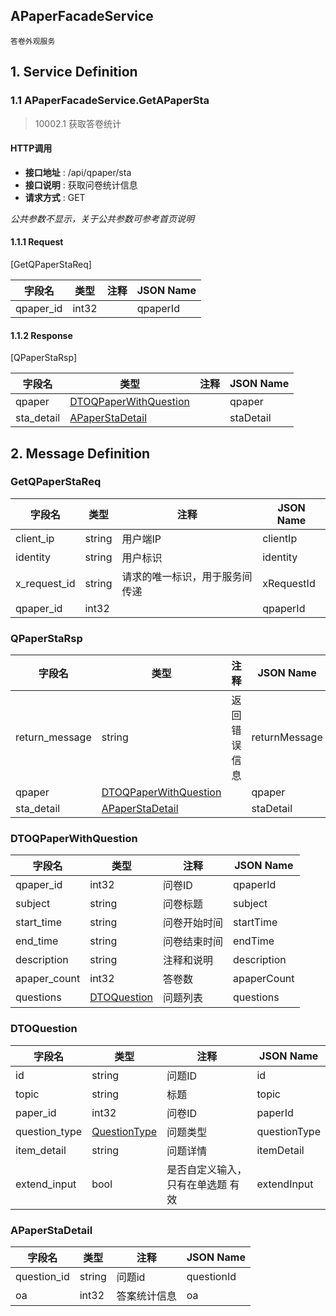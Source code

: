 APaperFacadeService
--------------------------
	答卷外观服务
	
## 1. Service Definition


### 1.1 APaperFacadeService.GetAPaperSta 
> 10002.1 
> 获取答卷统计  


#### HTTP调用
+ **接口地址** : /api/qpaper/sta  
+ **接口说明** : 获取问卷统计信息  
+ **请求方式** : GET  



*公共参数不显示，关于公共参数可参考首页说明*

#### 1.1.1 Request


[GetQPaperStaReq]  

|  字段名  |  类型  |  注释  |   JSON Name  |
| ------------ | ------------ | ------------ | ------------ |
|  qpaper_id  |  int32  |    |   qpaperId   |



#### 1.1.2 Response



[QPaperStaRsp]  

|  字段名  |  类型  |  注释  |   JSON Name  |
| ------------ | ------------ | ------------ | ------------ |
|  qpaper  |  [DTOQPaperWithQuestion](#dtoqpaperwithquestion)  |    |   qpaper   |
|  sta_detail  |  [APaperStaDetail](#apaperstadetail)  |    |   staDetail   |




## 2. Message Definition

### <span id="getqpaperstareq">GetQPaperStaReq</span> 
>   

| 字段名     | 类型   |  注释  |  JSON Name  |
| --------   | -----  | ----  | ----  |
|  client_ip  |  string  |  用户端IP  |   clientIp   |
|  identity  |  string  |  用户标识  |   identity   |
|  x_request_id  |  string  |  请求的唯一标识，用于服务间传递  |   xRequestId   |
|  qpaper_id  |  int32  |    |   qpaperId   |

### <span id="qpaperstarsp">QPaperStaRsp</span> 
>   

| 字段名     | 类型   |  注释  |  JSON Name  |
| --------   | -----  | ----  | ----  |
|  return_message  |  string  |  返回错误信息  |   returnMessage   |
|  qpaper  |  [DTOQPaperWithQuestion](#dtoqpaperwithquestion)  |    |   qpaper   |
|  sta_detail  |  [APaperStaDetail](#apaperstadetail)  |    |   staDetail   |

### <span id="dtoqpaperwithquestion">DTOQPaperWithQuestion</span> 
>   

| 字段名     | 类型   |  注释  |  JSON Name  |
| --------   | -----  | ----  | ----  |
|  qpaper_id  |  int32  |  问卷ID  |   qpaperId   |
|  subject  |  string  |  问卷标题  |   subject   |
|  start_time  |  string  |  问卷开始时间  |   startTime   |
|  end_time  |  string  |  问卷结束时间  |   endTime   |
|  description  |  string  |  注释和说明  |   description   |
|  apaper_count  |  int32  |  答卷数  |   apaperCount   |
|  questions  |  [DTOQuestion](#dtoquestion)  |  问题列表  |   questions   |

### <span id="dtoquestion">DTOQuestion</span> 
>   

| 字段名     | 类型   |  注释  |  JSON Name  |
| --------   | -----  | ----  | ----  |
|  id  |  string  |  问题ID  |   id   |
|  topic  |  string  |  标题  |   topic   |
|  paper_id  |  int32  |  问卷ID  |   paperId   |
|  question_type  |  [QuestionType](#questiontype)  |  问题类型  |   questionType   |
|  item_detail  |  string  |  问题详情  |   itemDetail   |
|  extend_input  |  bool  |  是否自定义输入，只有在单选题 有效  |   extendInput   |

### <span id="apaperstadetail">APaperStaDetail</span> 
>   

| 字段名     | 类型   |  注释  |  JSON Name  |
| --------   | -----  | ----  | ----  |
|  question_id  |  string  |  问题id  |   questionId   |
|  oa  |  int32  |  答案统计信息  |   oa   |
